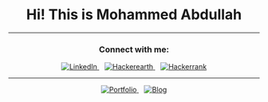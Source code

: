 

<h1 align="center">Hi! This is Mohammed Abdullah</h1>
<hr>

<h3 align="center">Connect with me:</h3>
<p align="center">
<a href="https://www.linkedin.com/in/curious-mohammed-abdullah/">
  <img alt="LinkedIn" src="https://img.shields.io/badge/linkedin-%230077B5.svg?style=for-the-badge&logo=linkedin&logoColor=white"></img>
</a>
  &ensp;
    <a href="https://www.hackerearth.com/@mohammed.abdullah">
    <img alt="Hackerearth" src="https://img.shields.io/badge/HackerEarth-%232C3454.svg?&style=for-the-badge&logo=HackerEarth&logoColor=Blue"></img>
  </a>
  &ensp;
  <a href="https://www.hackerrank.com/md_abdullah">
   <img alt="Hackerrank" src="https://img.shields.io/badge/-Hackerrank-2EC866?style=for-the-badge&logo=HackerRank&logoColor=white"></img>
  </a>
 
  


  <hr>
  <p align="center">
  <a href="https://mohammedabdullah.pages.dev/">
    <img alt="Portfolio" src="https://img.shields.io/badge/Portfolio-%23000000.svg?style=for-the-badge&logo=firefox&logoColor=#FF7139"></img>
  </a>
   &ensp;
  <a href="https://medium.com/@curiousabdullah">
    <img alt="Blog" src="https://img.shields.io/badge/Medium-12100E?style=for-the-badge&logo=medium&logoColor=white"></img>
  </a>
  </p>
  
</p>

